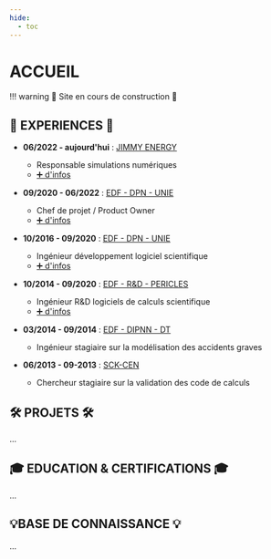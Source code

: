 ```yaml
---
hide:
  - toc
---
```


# ACCUEIL

!!! warning
    🚧 Site en cours de construction 🚧

## 💼 EXPERIENCES 💼

- **06/2022 - aujourd'hui** : [JIMMY ENERGY](https://www.linkedin.com/company/jimmy-energy/posts/?feedView=all)
    - Responsable simulations numériques
    - [➕ d'infos](01_EXPERIENCES/04_jjimmy_energy__head_of_numerics.md)

- **09/2020 - 06/2022** : [EDF - DPN - UNIE](https://www.linkedin.com/company/edf/posts/?feedView=all) 
    - Chef de projet / Product Owner 
    - [➕ d'infos](01_EXPERIENCES/03_edf__project_manager_product_owner.md)

- **10/2016 - 09/2020** : [EDF - DPN - UNIE](https://www.linkedin.com/company/edf/posts/?feedView=all) 
    - Ingénieur développement logiciel scientifique 
    - [➕ d'infos](01_EXPERIENCES/02_edf__software_developper.md)

- **10/2014 - 09/2020** : [EDF - R&D - PERICLES](https://www.linkedin.com/company/edf/posts/?feedView=all) 
    - Ingénieur R&D logiciels de calculs scientifique 
    - [➕ d'infos](01_EXPERIENCES/01_edf__reasearch_engineer.md)

- **03/2014 - 09/2014** : [EDF - DIPNN - DT](https://www.linkedin.com/company/edf/posts/?feedView=all) 
    - Ingénieur stagiaire sur la modélisation des accidents graves

- **06/2013 - 09-2013** : [SCK-CEN](https://www.linkedin.com/company/sckcen/posts/?feedView=all) 
    - Chercheur stagiaire sur la validation des code de calculs

## 🛠️ PROJETS 🛠️

...

## 🎓 EDUCATION & CERTIFICATIONS 🎓

...

## 💡BASE DE CONNAISSANCE 💡

...
